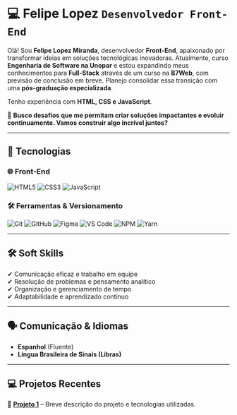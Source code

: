 # 💻 Felipe Lopez **`Desenvolvedor Front-End`**  

Olá! Sou **Felipe Lopez Miranda**, desenvolvedor **Front-End**, apaixonado por transformar ideias em soluções tecnológicas inovadoras. Atualmente, curso **Engenharia de Software na Unopar** e estou expandindo meus conhecimentos para **Full-Stack** através de um curso na **B7Web**, com previsão de conclusão em breve. Planejo consolidar essa transição com uma **pós-graduação especializada**.  

Tenho experiência com **HTML, CSS e JavaScript**.

🚀 **Busco desafios que me permitam criar soluções impactantes e evoluir continuamente. Vamos construir algo incrível juntos?**  

---

## 🚀 Tecnologias  

### 🌐 **Front-End**  
![HTML5](https://img.shields.io/badge/HTML5-%23E34F26.svg?style=for-the-badge&logo=html5&logoColor=white)  ![CSS3](https://img.shields.io/badge/CSS3-%231572B6.svg?style=for-the-badge&logo=css3&logoColor=white)  ![JavaScript](https://img.shields.io/badge/JavaScript-%23F7DF1E.svg?style=for-the-badge&logo=javascript&logoColor=black)  

### 🛠 **Ferramentas & Versionamento**  
![Git](https://img.shields.io/badge/Git-%23F05033.svg?style=for-the-badge&logo=git&logoColor=white)  ![GitHub](https://img.shields.io/badge/GitHub-%23181717.svg?style=for-the-badge&logo=github&logoColor=white)  ![Figma](https://img.shields.io/badge/Figma-%23000000.svg?style=for-the-badge&logo=figma&logoColor=white)  ![VS Code](https://img.shields.io/badge/VS%20Code-%23007ACC.svg?style=for-the-badge&logo=visual-studio-code&logoColor=white)  ![NPM](https://img.shields.io/badge/NPM-%23CB3837.svg?style=for-the-badge&logo=npm&logoColor=white)  ![Yarn](https://img.shields.io/badge/Yarn-%230000FF.svg?style=for-the-badge&logo=yarn&logoColor=white)  

---

## 🛠 Soft Skills  
✔ Comunicação eficaz e trabalho em equipe  
✔ Resolução de problemas e pensamento analítico  
✔ Organização e gerenciamento de tempo  
✔ Adaptabilidade e aprendizado contínuo  

---

## 🗣 Comunicação & Idiomas  
- **Espanhol** (Fluente)  
- **Língua Brasileira de Sinais (Libras)**  

---

## 💻 Projetos Recentes  

🔹 **[Projeto 1](LINK_DO_REPO)** – Breve descrição do projeto e tecnologias utilizadas.
